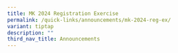```yaml
---
title: MK 2024 Registration Exercise
permalink: /quick-links/announcements/mk-2024-reg-ex/
variant: tiptap
description: ""
third_nav_title: Announcements
---
```

<p></p>